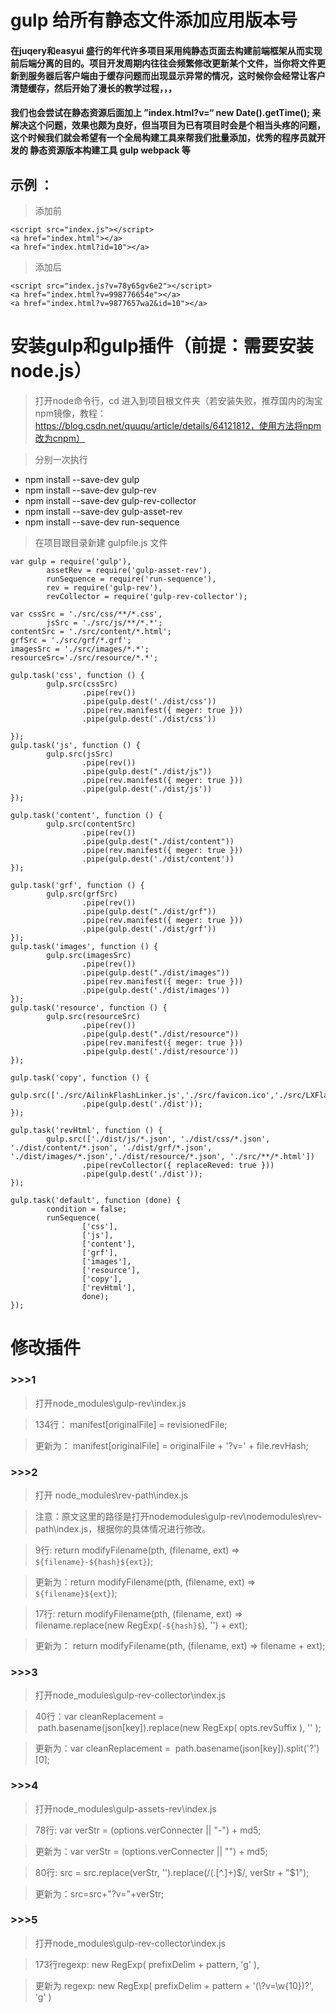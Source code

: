 # gulp 给所有静态文件添加应用版本号
#### 在juqery和easyui 盛行的年代许多项目采用纯静态页面去构建前端框架从而实现前后端分离的目的。项目开发周期内往往会频繁修改更新某个文件，当你将文件更新到服务器后客户端由于缓存问题而出现显示异常的情况，这时候你会经常让客户清楚缓存，然后开始了漫长的教学过程，，，
#### 我们也会尝试在静态资源后面加上 ”index.html?v=“ new Date().getTime(); 来解决这个问题，效果也颇为良好，但当项目为已有项目时会是个相当头疼的问题，这个时候我们就会希望有一个全局构建工具来帮我们批量添加，优秀的程序员就开发的 静态资源版本构建工具 gulp webpack 等
## 示例 ：
> 添加前
```
<script src="index.js"></script>
<a href="index.html"></a>
<a href="index.html?id=10"></a>
```
> 添加后
```
<script src="index.js?v=78y65gv6e2"></script>
<a href="index.html?v=998776654e"></a>
<a href="index.html?v=9877657wa2&id=10"></a>
```
# 安装gulp和gulp插件（前提：需要安装node.js）
> 打开node命令行，cd 进入到项目根文件夹（若安装失败，推荐国内的淘宝npm镜像，教程：https://blog.csdn.net/quuqu/article/details/64121812，使用方法将npm改为cnpm）

> 分别一次执行
* npm install --save-dev gulp
* npm install --save-dev gulp-rev
* npm install --save-dev gulp-rev-collector
* npm install --save-dev gulp-asset-rev
* npm install --save-dev run-sequence

> 在项目跟目录新建 gulpfile.js 文件
```
var gulp = require('gulp'),
        assetRev = require('gulp-asset-rev'),
        runSequence = require('run-sequence'),
        rev = require('gulp-rev'),
        revCollector = require('gulp-rev-collector');

var cssSrc = './src/css/**/*.css',
        jsSrc = './src/js/**/*.*';
contentSrc = './src/content/*.html';
grfSrc = './src/grf/*.grf';
imagesSrc = './src/images/*.*';
resourceSrc='./src/resource/*.*';

gulp.task('css', function () {
        gulp.src(cssSrc)
                .pipe(rev())
                .pipe(gulp.dest('./dist/css'))
                .pipe(rev.manifest({ meger: true }))
                .pipe(gulp.dest('./dist/css'))

});
gulp.task('js', function () {
        gulp.src(jsSrc)
                .pipe(rev())
                .pipe(gulp.dest("./dist/js"))
                .pipe(rev.manifest({ meger: true }))
                .pipe(gulp.dest('./dist/js'))
});

gulp.task('content', function () {
        gulp.src(contentSrc)
                .pipe(rev())
                .pipe(gulp.dest("./dist/content"))
                .pipe(rev.manifest({ meger: true }))
                .pipe(gulp.dest('./dist/content'))
});

gulp.task('grf', function () {
        gulp.src(grfSrc)
                .pipe(rev())
                .pipe(gulp.dest("./dist/grf"))
                .pipe(rev.manifest({ meger: true }))
                .pipe(gulp.dest('./dist/grf'))
});
gulp.task('images', function () {
        gulp.src(imagesSrc)
                .pipe(rev())
                .pipe(gulp.dest("./dist/images"))
                .pipe(rev.manifest({ meger: true }))
                .pipe(gulp.dest('./dist/images'))
});
gulp.task('resource', function () {
        gulp.src(resourceSrc)
                .pipe(rev())
                .pipe(gulp.dest("./dist/resource"))
                .pipe(rev.manifest({ meger: true }))
                .pipe(gulp.dest('./dist/resource'))
});

gulp.task('copy', function () {
        gulp.src(['./src/AilinkFlashLinker.js','./src/favicon.ico','./src/LXFlashLinker.swf','./src/LXFlashSWITCH.swf'])
                .pipe(gulp.dest('./dist'));
});

gulp.task('revHtml', function () {
        gulp.src(['./dist/js/*.json', './dist/css/*.json', './dist/content/*.json', './dist/grf/*.json', './dist/images/*.json','./dist/resource/*.json', './src/**/*.html'])
                .pipe(revCollector({ replaceReved: true }))
                .pipe(gulp.dest('./dist'));
});

gulp.task('default', function (done) {
        condition = false;
        runSequence(
                ['css'],
                ['js'],
                ['content'],
                ['grf'],
                ['images'],
                ['resource'],
                ['copy'],
                ['revHtml'],
                done);
});

```
# 修改插件
### >>>1
> 打开node_modules\gulp-rev\index.js

> 134行：
> manifest[originalFile] = revisionedFile;

> 更新为：
> manifest[originalFile] = originalFile + '?v=' + file.revHash;

### >>>2
> 打开 node_modules\rev-path\index.js

> 注意：原文这里的路径是打开nodemodules\gulp-rev\nodemodules\rev-path\index.js，根据你的具体情况进行修改。

> 9行: return modifyFilename(pth, (filename, ext) => `${filename}-${hash}${ext}`);

> 更新为：return modifyFilename(pth, (filename, ext) => `${filename}${ext}`);

> 17行: return modifyFilename(pth, (filename, ext) => filename.replace(new RegExp(`-${hash}$`), '') + ext);

> 更新为： return modifyFilename(pth, (filename, ext) => filename + ext);

### >>>3
> 打开node_modules\gulp-rev-collector\index.js

> 40行：var cleanReplacement =  path.basename(json[key]).replace(new RegExp( opts.revSuffix ), '' );

> 更新为：var cleanReplacement =  path.basename(json[key]).split('?')[0];

### >>>4
> 打开node_modules\gulp-assets-rev\index.js

> 78行: var verStr = (options.verConnecter || "-") + md5;

> 更新为：var verStr = (options.verConnecter || "") + md5;

> 80行: src = src.replace(verStr, '').replace(/(\.[^\.]+)$/, verStr + "$1");

> 更新为：src=src+"?v="+verStr;

### >>>5
> 打开node_modules\gulp-rev-collector\index.js

> 173行regexp: new RegExp( prefixDelim + pattern, 'g' ),

> 更新为 regexp: new RegExp( prefixDelim + pattern + '(\\?v=\\w{10})?', 'g' )